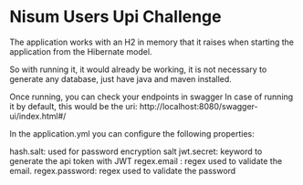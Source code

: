 # Nisum Users Upi Challenge

The application works with an H2 in memory that it raises when starting the application from the Hibernate model.

So with running it, it would already be working, it is not necessary to generate any database, just have java and maven installed.


Once running, you can check your endpoints in swagger
In case of running it by default, this would be the uri: http://localhost:8080/swagger-ui/index.html#/

In the application.yml you can configure the following properties:

hash.salt: used for password encryption salt
jwt.secret: keyword to generate the api token with JWT
regex.email : regex used to validate the email.
regex.password: regex used to validate the password

